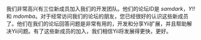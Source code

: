 我们非常高兴有三位新成员加入我们的开发团队。他们的论坛ID是 _samdark_，_Y!!_ 和 _mdomba_。对于经常访问我们的论坛的朋友，您已经很好的认识这些新成员了。他们在我们的论坛回答问题是非常有用的，开发和分享Yii扩展，并且帮助解决Yii问题。有了这些新成员的加入，我们相信Yii将发展得更快，更好。